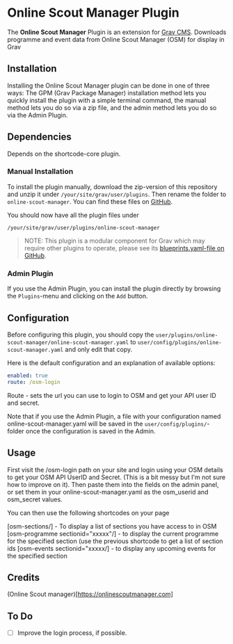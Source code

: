 # Online Scout Manager Plugin

The **Online Scout Manager** Plugin is an extension for [Grav CMS](http://github.com/getgrav/grav). Downloads programme and event data from Online Scout Manager (OSM) for display in Grav

## Installation

Installing the Online Scout Manager plugin can be done in one of three ways: The GPM (Grav Package Manager) installation method lets you quickly install the plugin with a simple terminal command, the manual method lets you do so via a zip file, and the admin method lets you do so via the Admin Plugin.

## Dependencies

Depends on the shortcode-core plugin.

### Manual Installation

To install the plugin manually, download the zip-version of this repository and unzip it under `/your/site/grav/user/plugins`. Then rename the folder to `online-scout-manager`. You can find these files on [GitHub](https://github.com/grafster/grav-plugin-online-scout-manager).

You should now have all the plugin files under

    /your/site/grav/user/plugins/online-scout-manager
	
> NOTE: This plugin is a modular component for Grav which may require other plugins to operate, please see its [blueprints.yaml-file on GitHub](https://github.com/grafster/grav-plugin-online-scout-manager/blob/master/blueprints.yaml).

### Admin Plugin

If you use the Admin Plugin, you can install the plugin directly by browsing the `Plugins`-menu and clicking on the `Add` button.

## Configuration

Before configuring this plugin, you should copy the `user/plugins/online-scout-manager/online-scout-manager.yaml` to `user/config/plugins/online-scout-manager.yaml` and only edit that copy.

Here is the default configuration and an explanation of available options:

```yaml
enabled: true
route: /osm-login
```

Route - sets the url you can use to login to OSM and get your API user ID and secret.

Note that if you use the Admin Plugin, a file with your configuration named online-scout-manager.yaml will be saved in the `user/config/plugins/`-folder once the configuration is saved in the Admin.



## Usage

First visit the /osm-login path on your site and login using your OSM details to get your OSM API UserID and Secret. (This is a bit messy but I'm not sure how to improve on it). Then paste them into the fields on the admin panel, or set them in your online-scout-manager.yaml as the osm_userid and osm_secret values.

You can then use the following shortcodes on your page

\[osm-sections/\] - To display a list of sections you have access to in OSM
\[osm-programme sectionid="xxxxx"/\] - to display the current programme for the specified section (use the previous shortcode to get a list of section ids
\[osm-events sectionid="xxxxx/\] - to display any upcoming events for the specified section



## Credits

(Online Scout manager)[https://onlinescoutmanager.com] 

## To Do

- [ ] Improve the login process, if possible.

